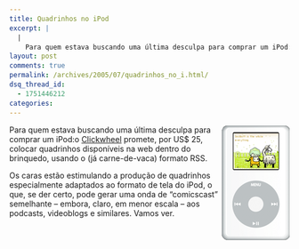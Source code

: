 ```yaml
---
title: Quadrinhos no iPod
excerpt: |
  |
    Para quem estava buscando uma última desculpa para comprar um iPod:o Clickwheel promete, por US$ 25, colocar quadrinhos disponíveis na web dentro do brinquedo, usando o (já carne-de-vaca) formato RSS. Os caras estão estimulando a produção de quadrinhos especialmente adaptados...
layout: post
comments: true
permalink: /archives/2005/07/quadrinhos_no_i.html/
dsq_thread_id:
  - 1751446212
categories:
---
```

<img title="clickwheel.png" src="/archives/img/clickwheel.png" width="122" height="207" align="right" style="margin-left:2px" />Para quem estava buscando uma última desculpa para comprar um iPod:o <a href="http://www.clickwheel.net/" target="_blank">Clickwheel</a> promete, por US$ 25, colocar quadrinhos disponíveis na web dentro do brinquedo, usando o (já carne-de-vaca) formato RSS.

Os caras estão estimulando a produção de quadrinhos especialmente adaptados ao formato de tela do iPod, o que, se der certo, pode gerar uma onda de &#8220;comicscast&#8221; semelhante &#8211; embora, claro, em menor escala &#8211; aos podcasts, videoblogs e similares. Vamos ver.
